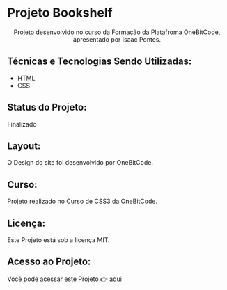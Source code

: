 # Projeto Bookshelf

<p align="center">Projeto desenvolvido no curso da Formação da Platafroma OneBitCode, apresentado por Isaac Pontes.</p>

## Técnicas e Tecnologias Sendo Utilizadas: 

* HTML
* CSS

## Status do Projeto:

Finalizado

## Layout:

O Design do site foi desenvolvido por OneBitCode.

## Curso:

Projeto realizado no Curso de CSS3 da OneBitCode.

## Licença:

Este Projeto está sob a licença MIT.

## Acesso ao Projeto:

Você pode acessar este Projeto 👉 [aqui](https://projeto-bookshelf.vercel.app/)

